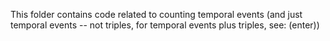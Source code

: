 This folder contains code related to counting temporal events (and just temporal events -- not triples, for temporal events plus triples, see: (enter))

